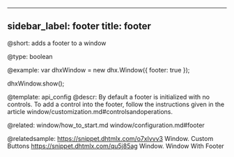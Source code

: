 
---
sidebar_label: footer
title: footer
---          

@short: 
adds a footer to a window




@type: boolean

@example: 
var dhxWindow = new dhx.Window({
    footer: true
});

dhxWindow.show();


@template:	api_config
@descr: 
By default a footer is initialized with no controls. To add a control into the footer, follow the instructions given in the article window/customization.md#controlsandoperations.

@related: window/how_to_start.md
window/configuration.md#footer

@relatedsample: 
https://snippet.dhtmlx.com/o7xlvvv3	Window. Custom Buttons
https://snippet.dhtmlx.com/qu5j85ag	Window. Window With Footer